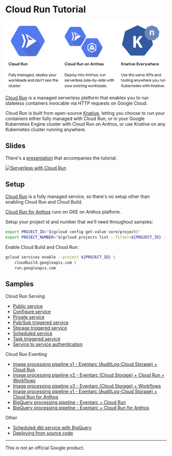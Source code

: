 # Cloud Run Tutorial

![Serverless on Google Cloud](docs/images/serverless-on-google-cloud.png)

[Cloud Run](https://cloud.google.com/run/) is a managed serverless platform that enables you to run stateless containers invocable via HTTP requests on Google Cloud.

Cloud Run is built from open-source [Knative](https://knative.dev/), letting you choose to run your containers either fully managed with Cloud Run, or in your Google Kubernetes Engine cluster with Cloud Run on Anthos, or use Knative on any Kubernetes cluster running anywhere.

## Slides

There's a [presentation](https://speakerdeck.com/meteatamel/serverless-containers-with-cloud-run) that accompanies the tutorial.

<a href="https://speakerdeck.com/meteatamel/serverless-containers-with-cloud-run">
    <img alt="Serverless with Cloud Run" src="docs/images/serverless-containers-with-cloud-run.png" width="50%" height="50%">
</a>

## Setup

[Cloud Run](https://cloud.google.com/run/) is a fully managed service, so
there's no setup other than enabling Cloud Run and Cloud Build.

[Cloud Run for
Anthos](https://cloud.google.com/run/docs/quickstarts/prebuilt-deploy-gke) runs
on GKE on Anthos platform.

Setup your project id and number that we'll need throughout samples:

```bash
export PROJECT_ID="$(gcloud config get-value core/project)"
export PROJECT_NUMBER="$(gcloud projects list --filter=${PROJECT_ID} --format='value(PROJECT_NUMBER)')"
```

Enable Cloud Build and Cloud Run:

```bash
gcloud services enable --project ${PROJECT_ID} \
    cloudbuild.googleapis.com \
    run.googleapis.com
```

## Samples

Cloud Run Serving

* [Public service](docs/public.md)
* [Configure service](docs/configure.md)
* [Private service](docs/private.md)
* [Pub/Sub triggered service](docs/pubsub.md)
* [Storage triggered service](docs/storage.md)
* [Scheduled service](docs/scheduled.md)
* [Task triggered service](docs/tasks.md)
* [Service to service authentication](docs/auth.md)

Cloud Run Eventing
* [Image processing pipeline v1 - Eventarc (AuditLog-Cloud Storage) + Cloud Run](https://github.com/GoogleCloudPlatform/eventarc-samples/tree/main/processing-pipelines/image-v1)
* [Image processing pipeline v2 - Eventarc (Cloud Storage) + Cloud Run + Workflows](https://github.com/GoogleCloudPlatform/eventarc-samples/blob/main/processing-pipelines/image-v2)
* [Image processing pipeline v3 - Eventarc (Cloud Storage) + Workflows](https://github.com/GoogleCloudPlatform/eventarc-samples/blob/main/processing-pipelines/image-v2)
* [Image processing pipeline v1 - Eventarc (AuditLog-Cloud Storage) + Cloud Run for Anthos](https://github.com/GoogleCloudPlatform/eventarc-samples/blob/main/processing-pipelines/image-v1/image-processing-pipeline-eventarc-crfa.md)
* [BigQuery processing pipeline - Eventarc + Cloud Run](https://github.com/GoogleCloudPlatform/eventarc-samples/tree/main/processing-pipelines/bigquery)
* [BigQuery processing pipeline - Eventarc + Cloud Run for Anthos](https://github.com/GoogleCloudPlatform/eventarc-samples/blob/main/processing-pipelines/bigquery/bigquery-processing-pipeline-eventarc-crfa.md)

Other

* [Scheduled dbt service with BigQuery](docs/scheduled-dbt-service-bigquery.md)
* [Deploying from source code](docs/deploy-from-source.md)

-------

This is not an official Google product.
